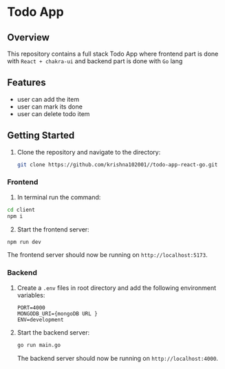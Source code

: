 <h1>Todo App</h1>

## Overview

This repository contains a full stack Todo App where frontend part is done with `React + chakra-ui` and backend part is done with `Go` lang

## Features

- user can add the item
- user can mark its done
- user can delete todo item

## Getting Started

1. Clone the repository and navigate to the directory:

   ```bash
   git clone https://github.com/krishna102001//todo-app-react-go.git
   ```

### Frontend

 1. In terminal run the command:

   ```bash
   cd client
   npm i
   ```
 2. Start the frontend server:

   ```bash
   npm run dev
   ```
  The frontend server should now be running on `http://localhost:5173`.
  
### Backend

1. Create a `.env` files in root directory and add the following environment variables:

   ```env
   PORT=4000
   MONGODB_URI={mongoDB URL }
   ENV=development
   ```

2. Start the backend server:

   ```bash
   go run main.go
   ```
   The backend server should now be running on `http://localhost:4000`.
